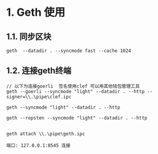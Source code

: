 
# 1. Geth 使用
## 1.1. 同步区块
```
geth  --datadir . --syncmode fast --cache 1024

```

## 1.2. 连接geth终端
```
// 以下为连接goerli  签名使用clef 可以用其他钱包管理工具
geth --goerli --syncmode "light" --datadir . --http --signer=\\.\pipe\clef.ipc

geth --syncmode "light" --datadir . --http

geth --ropsten --syncmode "light" --datadir . --http


geth attach \\.\pipe\geth.ipc

端口: 127.0.0.1:8545 连接
```